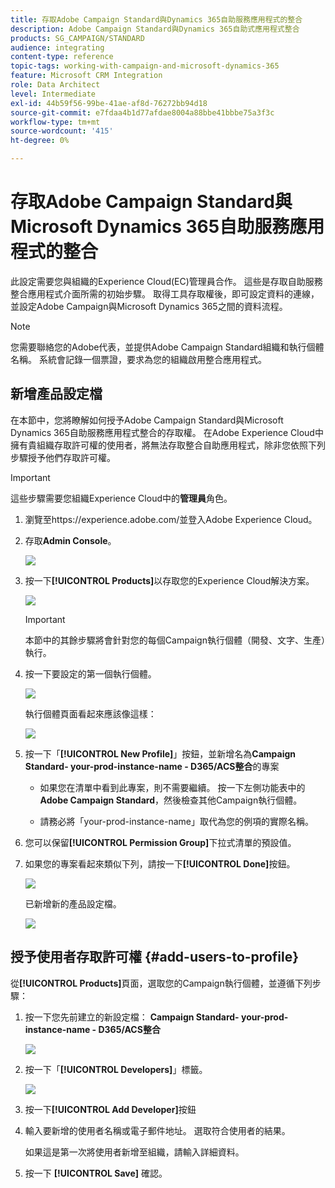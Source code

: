 ```yaml
---
title: 存取Adobe Campaign Standard與Dynamics 365自助服務應用程式的整合
description: Adobe Campaign Standard與Dynamics 365自助式應用程式整合
products: SG_CAMPAIGN/STANDARD
audience: integrating
content-type: reference
topic-tags: working-with-campaign-and-microsoft-dynamics-365
feature: Microsoft CRM Integration
role: Data Architect
level: Intermediate
exl-id: 44b59f56-99be-41ae-af8d-76272bb94d18
source-git-commit: e7fdaa4b1d77afdae8004a88bbe41bbbe75a3f3c
workflow-type: tm+mt
source-wordcount: '415'
ht-degree: 0%

---
```


# 存取Adobe Campaign Standard與Microsoft Dynamics 365自助服務應用程式的整合

此設定需要您與組織的Experience Cloud(EC)管理員合作。 這些是存取自助服務整合應用程式介面所需的初始步驟。 取得工具存取權後，即可設定資料的連線，並設定Adobe Campaign與Microsoft Dynamics 365之間的資料流程。

>[!NOTE]
>
>您需要聯絡您的Adobe代表，並提供Adobe Campaign Standard組織和執行個體名稱。 系統會記錄一個票證，要求為您的組織啟用整合應用程式。

## 新增產品設定檔

在本節中，您將瞭解如何授予Adobe Campaign Standard與Microsoft Dynamics 365自助服務應用程式整合的存取權。 在Adobe Experience Cloud中擁有貴組織存取許可權的使用者，將無法存取整合自助應用程式，除非您依照下列步驟授予他們存取許可權。

>[!IMPORTANT]
>
> 這些步驟需要您組織Experience Cloud中的&#x200B;**管理員**&#x200B;角色。
>

1. 瀏覽至https://experience.adobe.com/並登入Adobe Experience Cloud。
1. 存取&#x200B;**Admin Console**。

   ![](assets/do-not-localize/d365-to-acs-access-3.png)

1. 按一下&#x200B;**[!UICONTROL Products]**&#x200B;以存取您的Experience Cloud解決方案。

   ![](assets/do-not-localize/d365-to-acs-access-6.png)


   >[!IMPORTANT]
   >
   >本節中的其餘步驟將會針對您的每個Campaign執行個體（開發、文字、生產）執行。
   >

1. 按一下要設定的第一個執行個體。

   ![](assets/do-not-localize/d365-to-acs-access-6.png)

   執行個體頁面看起來應該像這樣：

   ![](assets/do-not-localize/d365-to-acs-access-8.png)

1. 按一下「**[!UICONTROL New Profile]**」按鈕，並新增名為&#x200B;**Campaign Standard- your-prod-instance-name - D365/ACS整合**&#x200B;的專案

   * 如果您在清單中看到此專案，則不需要繼續。 按一下左側功能表中的&#x200B;**Adobe Campaign Standard**，然後檢查其他Campaign執行個體。

   * 請務必將「your-prod-instance-name」取代為您的例項的實際名稱。

1. 您可以保留&#x200B;**[!UICONTROL Permission Group]**&#x200B;下拉式清單的預設值。

1. 如果您的專案看起來類似下列，請按一下&#x200B;**[!UICONTROL Done]**&#x200B;按鈕。

   ![](assets/do-not-localize/d365-to-acs-access-14.png)

   已新增新的產品設定檔。

   ![](assets/do-not-localize/d365-to-acs-access-15.png)

## 授予使用者存取許可權 {#add-users-to-profile}

從&#x200B;**[!UICONTROL Products]**&#x200B;頁面，選取您的Campaign執行個體，並遵循下列步驟：

1. 按一下您先前建立的新設定檔： **Campaign Standard- your-prod-instance-name - D365/ACS整合**

   ![](assets/do-not-localize/d365-to-acs-access-15.png)

1. 按一下「**[!UICONTROL Developers]**」標籤。

   ![](assets/do-not-localize/d365-to-acs-access-18.png)

1. 按一下&#x200B;**[!UICONTROL Add Developer]**&#x200B;按鈕

1. 輸入要新增的使用者名稱或電子郵件地址。  選取符合使用者的結果。

   如果這是第一次將使用者新增至組織，請輸入詳細資料。

1. 按一下 **[!UICONTROL Save]** 確認。

